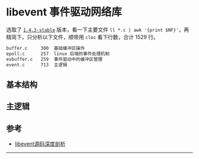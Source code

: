 # libevent 事件驱动网络库

选取了 [`1.4.3-stable`][1] 版本，看一下主要文件 `ll *.c | awk '{print $NF}'`，再精简下，只分析以下文件，顺带用 `cloc` 看下行数，合计 1529 行。

```bash
buffer.c     300  基础缓冲区操作
epoll.c      257  linux 后端的事件处理机制
evbuffer.c   259  事件驱动中的缓冲区管理
event.c      713  主逻辑
```

## 基本结构



## 主逻辑






## 参考

- [libevent源码深度剖析][ref-1]

---

[1]: [https://github.com/libevent/libevent/releases/tag/release-1.4.3-stable]
[ref-1]: https://github.com/balloonwj/CppGuide/tree/master/articles/libevent%E6%BA%90%E7%A0%81%E6%B7%B1%E5%BA%A6%E5%89%96%E6%9E%90